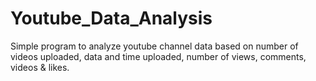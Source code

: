 # Youtube_Data_Analysis
Simple program to analyze youtube channel data based on number of videos uploaded, data and time uploaded, number of views, comments, videos &amp; likes. 
